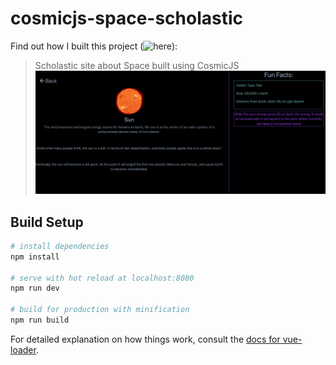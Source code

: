 # cosmicjs-space-scholastic
Find out how I built this project (![here](https://cosmicjs.com/articles/preview/5c232ca833ae71656325d99a)): 
> Scholastic site about Space built using CosmicJS
![alt text](./src/assets/screenshot.png)

## Build Setup

``` bash
# install dependencies
npm install

# serve with hot reload at localhost:8080
npm run dev

# build for production with minification
npm run build
```

For detailed explanation on how things work, consult the [docs for vue-loader](http://vuejs.github.io/vue-loader).
